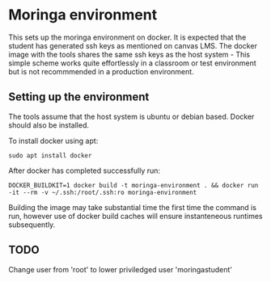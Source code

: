 # Moringa environment

This sets up the moringa environment on docker. It is expected that the student
has generated ssh keys as mentioned on canvas LMS. The docker image with the tools
shares the same ssh keys as the host system - This simple scheme works quite effortlessly
in a classroom or test environment but is not recommmended in a production environment.


## Setting up the environment

The tools assume that the host system is ubuntu or debian based. Docker should also be installed.

To install docker using apt:

`sudo apt install docker`

After docker has completed successfully run:

`DOCKER_BUILDKIT=1 docker build -t moringa-environment . && docker run -it --rm -v ~/.ssh:/root/.ssh:ro moringa-environment`

Building the image may take substantial time the first time the command is run, however use of docker build caches will ensure
instanteneous  runtimes subsequently.

## TODO

Change user from 'root' to lower priviledged user 'moringastudent'
